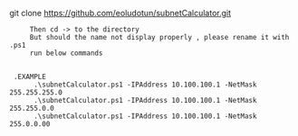 git clone https://github.com/eoludotun/subnetCalculator.git
  
     
         Then cd -> to the directory
         But should the name not display properly , please rename it with .ps1
         run below commands 
         

     .EXAMPLE 
          .\subnetCalculator.ps1 -IPAddress 10.100.100.1 -NetMask 255.255.255.0 
          .\subnetCalculator.ps1 -IPAddress 10.100.100.1 -NetMask 255.255.0.0 
          .\subnetCalculator.ps1 -IPAddress 10.100.100.1 -NetMask 255.0.0.00
